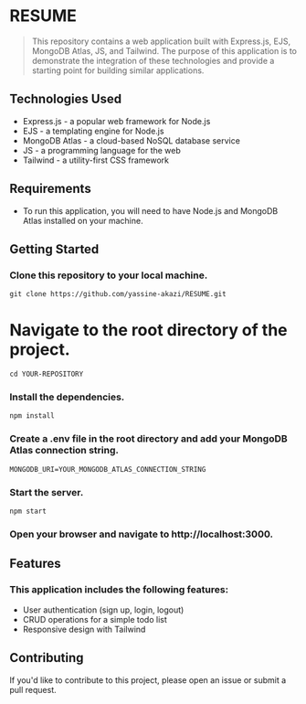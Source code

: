 # RESUME
> This repository contains a web application built with Express.js, EJS, MongoDB Atlas, JS, and Tailwind. The purpose of this application is to demonstrate the integration of these technologies and provide a starting point for building similar applications.

## Technologies Used
- Express.js - a popular web framework for Node.js
- EJS - a templating engine for Node.js
- MongoDB Atlas - a cloud-based NoSQL database service
- JS - a programming language for the web
- Tailwind - a utility-first CSS framework
## Requirements
- To run this application, you will need to have Node.js and MongoDB Atlas installed on your machine.

## Getting Started
### Clone this repository to your local machine.

```
git clone https://github.com/yassine-akazi/RESUME.git

```

# Navigate to the root directory of the project.
```
cd YOUR-REPOSITORY
```
### Install the dependencies.
```
npm install
```
### Create a .env file in the root directory and add your MongoDB Atlas connection string.
```
MONGODB_URI=YOUR_MONGODB_ATLAS_CONNECTION_STRING
```
### Start the server.
```
npm start
```
### Open your browser and navigate to http://localhost:3000.

## Features
### This application includes the following features:

- User authentication (sign up, login, logout)
- CRUD operations for a simple todo list
- Responsive design with Tailwind

## Contributing

If you'd like to contribute to this project, please open an issue or submit a pull request.






